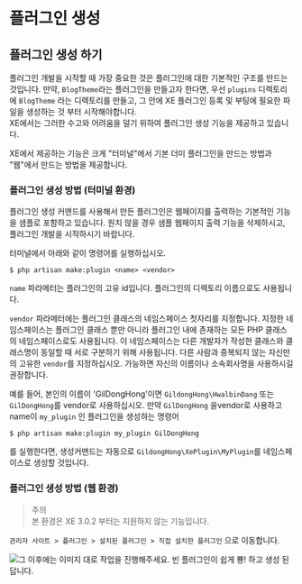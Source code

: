 # 플러그인 생성

## 플러그인 생성 하기

플러그인 개발을 시작할 때 가장 중요한 것은 플러그인에 대한 기본적인 구조를 만드는 것입니다.
만약, `BlogTheme`라는 플러그인을 만들고자 한다면, 우선 `plugins` 디렉토리에 `BlogTheme` 라는 디렉토리를 만들고, 그 안에 XE 플러그인 등록 및 부팅에 필요한 파일을 생성하는 것 부터 시작해야합니다.<br>
XE에서는 그러한 수고와 어려움을 덜기 위하여 플러그인 생성 기능을 제공하고 있습니다.

XE에서 제공하는 기능은 크게 "터미널"에서 기본 더미 플러그인을 만드는 방법과 "웹"에서 만드는 방법을 제공합니다.


### 플러그인 생성 방법 (터미널 환경)

플러그인 생성 커맨드를 사용해서 만든 플러그인은 웹페이지를 출력하는 기본적인 기능을 샘플로 포함하고 있습니다. 원치 않을 경우 샘플 웹페이지 출력 기능을 삭제하시고, 플러그인 개발을 시작하시기 바랍니다.

터미널에서 아래와 같이 명령어를 실행하십시오.

```text
$ php artisan make:plugin <name> <vendor>
```

`name` 파라메터는 플러그인의 고유 id입니다. 플러그인의 디렉토리 이름으로도 사용됩니다.

`vendor` 파라메터에는 플러그인 클래스의 네임스페이스 첫자리를 지정합니다. 지정한 네임스페이스는 플러그인 클래스 뿐만 아니라 플러그인 내에 존재하는 모든 PHP 클래스의 네임스페이스로도 사용됩니다. 이 네임스페이스는 다른 개발자가 작성한 클래스와 클래스명이 동일할 때 서로 구분하기 위해 사용됩니다. 다른 사람과 중복되지 않는 자신만의 고유한 `vendor`를 지정하십시오. 가능하면 자신의 이름이나 소속회사명을 사용하시길 권장합니다.

예를 들어, 본인의 이름이 'GilDongHong'이면 `GildongHong\HwalbinDang` 또는 `GilDongHong`를 vendor로 사용하십시오. 만약 `GilDongHong` 을vendor로 사용하고 name이 `my_plugin` 인 플러그인을 생성하는 명령어

```text
$ php artisan make:plugin my_plugin GilDongHong
```

를 실행한다면, 생성커맨드는 자동으로 `GildongHong\XePlugin\MyPlugin`를 네임스페이스로 생성할 것입니다. 

### 플러그인 생성 방법 (웹 환경)
>주의    
>본 환경은 XE 3.0.2 부터는 지원하지 않는 기능입니다.

`관리자 사이트 > 플러그인 > 설치된 플러그인 > 직접 설치한 플러그인` 으로 이동합니다.

![&#xADF8; &#xC774;&#xD6C4;&#xC5D0;&#xB294; &#xC774;&#xBBF8;&#xC9C0; &#xB300;&#xB85C; &#xC791;&#xC5C5;&#xC744; &#xC9C4;&#xD589;&#xD574;&#xC8FC;&#xC138;&#xC694;. &#xBE48; &#xD50C;&#xB7EC;&#xADF8;&#xC778;&#xC774; &#xC27D;&#xAC8C; &#xBFC5;! &#xD558;&#xACE0; &#xC0DD;&#xC131; &#xB41C; &#xB2F5;&#xB2C8;&#xB2E4;.](../.gitbook/assets/undefined.gif)

